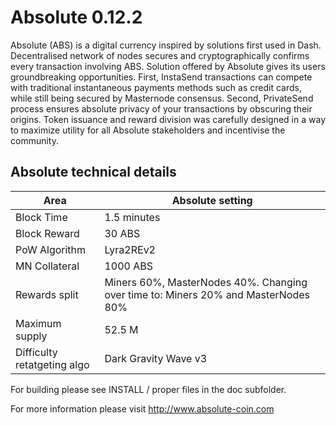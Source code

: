 # Absolute 0.12.2

Absolute (ABS) is a digital currency inspired by solutions first used in Dash. Decentralised network of nodes secures and cryptographically confirms every transaction involving ABS. Solution offered by Absolute gives its users groundbreaking opportunities. First, InstaSend transactions can compete with traditional instantaneous payments methods such as credit cards, while still being secured by Masternode consensus. Second, PrivateSend process ensures absolute privacy of your transactions by obscuring their origins. Token issuance and reward division was carefully designed in a way to maximize utility for all Absolute stakeholders and incentivise the community.


## Absolute technical details

| Area | Absolute setting |
| ------ | ------ |
| Block Time | 1.5 minutes |
| Block Reward | 30 ABS |
| PoW Algorithm | Lyra2REv2 |
| MN Collateral | 1000 ABS |
| Rewards split | Miners 60%, MasterNodes 40%. Changing over time to: Miners 20% and MasterNodes 80% |
| Maximum supply | 52.5 M |
| Difficulty retatgeting algo | Dark Gravity Wave v3 | 


For building please see INSTALL / proper files in the doc subfolder.

For more information please visit http://www.absolute-coin.com